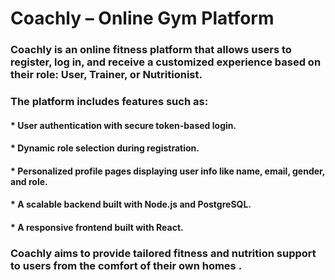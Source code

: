 # Coachly – Online Gym Platform

### Coachly is an online fitness platform that allows users to register, log in, and receive a customized experience based on their role: User, Trainer, or Nutritionist.

### The platform includes features such as:

#### * User authentication with secure token-based login.

#### * Dynamic role selection during registration.

#### * Personalized profile pages displaying user info like name, email, gender, and role.

#### * A scalable backend built with Node.js and PostgreSQL.

#### * A responsive frontend built with React.


### Coachly aims to provide tailored fitness and nutrition support to users from the comfort of their own homes .